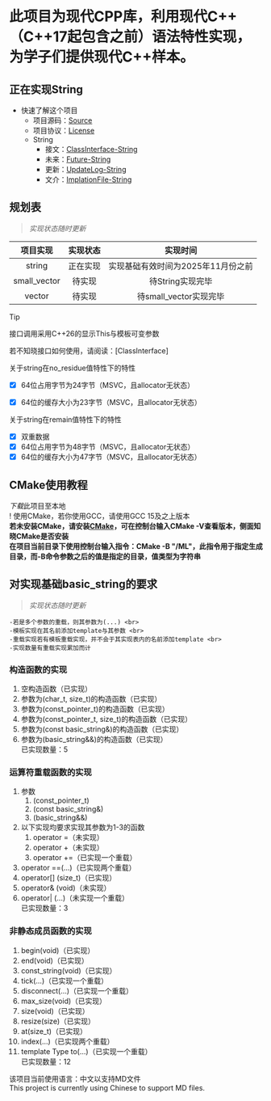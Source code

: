 # 此项目为现代CPP库，利用现代C++（C++17起包含之前）语法特性实现，为学子们提供现代C++样本。

## 正在实现String

* 快速了解这个项目
    - 项目源码：[Source]
    - 项目协议：[License]
    - String
        - 接文：[ClassInterface-String]
        - 未来：[Future-String]
        - 更新：[UpdateLog-String]
        - 文介：[ImplationFile-String]

## 规划表
> *实现状态随时更新*

| 项目实现 | 实现状态 | 实现时间 |
| :---: | :---: | :---: |
| string | 正在实现 | 实现基础有效时间为2025年11月份之前 |
| small_vector | 待实现 | 待String实现完毕 |
| vector | 待实现 | 待small_vector实现完毕 |

> [!TIP]
> 接口调用采用C++26的显示This与模板可变参数
>
> 若不知晓接口如何使用，请阅读：[ClassInterface]

<dl>
    <dt>关于string在no_residue值特性下的特性</dt>
</dl>

- [x] 64位占用字节为24字节（MSVC，且allocator无状态）
- [x] 64位的缓存大小为23字节（MSVC，且allocator无状态）


<dl>
    <dt>关于string在remain值特性下的特性</dt>
</dl>

- [x] 双重数据
- [x] 64位占用字节为48字节（MSVC，且allocator无状态）
- [x] 64位的缓存大小为47字节（MSVC，且allocator无状态）

## CMake使用教程
*下载*此项目至本地 <br>
! 使用CMake，若你使用GCC，请使用GCC 15及之上版本 <br>
**若未安装CMake，请安装[CMake](https://cmake.org/)，可在控制台输入CMake -V查看版本，侧面知晓CMake是否安装** <br>
**在项目当前目录下使用控制台输入指令：CMake -B "/ML"，此指令用于指定生成目录，而-B命令参数之后的值是指定的目录，值类型为字符串** <br>

## 对实现基础basic_string的要求
> *实现状态随时更新*

    -若是多个参数的重载，则其参数为(...) <br>
    -模板实现在其名前添加template与其参数 <br>
    -重载实现若有模板重载实现，并不会于其实现表内的名前添加template <br>
    -实现数量有重载实现累加而计

### 构造函数的实现
1. 空构造函数（已实现）
2. 参数为(char_t, size_t)的构造函数（已实现）
3. 参数为(const_pointer_t)的构造函数（已实现）
4. 参数为(const_pointer_t, size_t)的构造函数（已实现）
5. 参数为(const basic_string&)的构造函数（已实现）
6. 参数为(basic_string&&)的构造函数（已实现）<br>
    已实现数量：5

### 运算符重载函数的实现
1. 参数
    1. (const_pointer_t)
    2. (const basic_string&)
    3. (basic_string&&)
2. 以下实现均要求实现其参数为1-3的函数
    1. operator =（未实现）
    2. operator +（未实现）
    3. operator +=（已实现一个重载）
3. operator ==(...)（已实现两个重载）
4. operator[] (size_t)（已实现）
5. operator& (void)（未实现）
6. operator| (...)（未实现一个重载）<br>
    已实现数量：3

### 非静态成员函数的实现
 1. begin(void)（已实现）
 2. end(void)（已实现）
 3. const_string(void)（已实现）
 4. tick(...)（已实现一个重载）
 5. disconnect(...)（已实现一个重载）
 6. max_size(void)（已实现）
 7. size(void)（已实现）
 8. resize(size)（已实现）
 9. at(size_t)（已实现）
10. index(...)（已实现两个重载）
11. template<class Type> Type to(...)（已实现一个重载）<br>
    已实现数量：12

该项目当前使用语言：中文以支持MD文件 <br>
This project is currently using Chinese to support MD files.

[Source]: https://github.com/RockingHeart/Modern-Librarys/tree/main/ModernLibrary/Src
[License]: https://github.com/RockingHeart/Modern-Librarys/blob/main/Describes/License.md

[ClassInterface-String]: https://github.com/RockingHeart/Modern-Librarys/blob/main/Describes/String/ClassInterface-String.md
[Future-String]: https://github.com/RockingHeart/Modern-Librarys/blob/main/Describes/String/Future-String.md
[UpdateLog-String]: https://github.com/RockingHeart/Modern-Librarys/blob/main/Describes/String/UpdateLog-String.md
[ImplationFile-String]: https://github.com/RockingHeart/Modern-Librarys/blob/main/Describes/String/ImplationFile-String.md